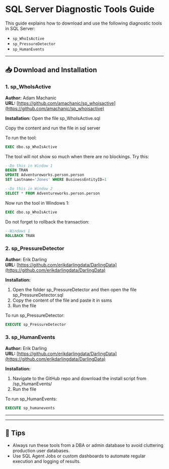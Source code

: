 
# SQL Server Diagnostic Tools Guide

This guide explains how to download and use the following diagnostic tools in SQL Server:

- `sp_WhoIsActive`
- `sp_PressureDetector`
- `sp_HumanEvents`

---

## 📥 Download and Installation

### 1. sp_WhoIsActive
**Author:** Adam Machanic  
**URL:** [https://github.com/amachanic/sp_whoisactive](https://github.com/amachanic/sp_whoisactive)

**Installation:**
Open the file sp_WhoIsActive.sql

Copy the content and run the file in sql server

To run the tool:

```sql
EXEC dbo.sp_WhoIsActive
```

The tool will not show so much when there are no blockings. Try this:

```sql
--Do this in Window 1
BEGIN TRAN
UPDATE Adventureworks.person.person
SET Lastname='Jones' WHERE BusinessEntityID=1
```

```sql
--Do this in Window 2
SELECT * FROM Adventureworks.person.person
```

Now run the tool in Windows 1:

```sql
EXEC dbo.sp_WhoIsActive
```

Do not forget to rollback the transaction:
```sql
--Windows 1
ROLLBACK TRAN
```

### 2. sp_PressureDetector
**Author:** Erik Darling  
**URL:** [https://github.com/erikdarlingdata/DarlingData](https://github.com/erikdarlingdata/DarlingData)

**Installation:**

1. Open the folder sp_PressureDetector and then open the file sp_PressureDetector.sql
2. Copy the content of the file and paste it in ssms
3. Run the file

To run sp_PressureDetector:

```sql
EXECUTE sp_PressureDetector
```


### 3. sp_HumanEvents
**Author:** Erik Darling  
**URL:** [https://github.com/erikdarlingdata/DarlingData](https://github.com/erikdarlingdata/DarlingData)

**Installation:**

1. Navigate to the GitHub repo and download the install script from /sp_HumanEvents/
2. Run the file

To run sp_HumanEvents:

```sql
EXECUTE sp_humanevents
```

---


---

## 🧠 Tips

- Always run these tools from a DBA or admin database to avoid cluttering production user databases.
- Use SQL Agent Jobs or custom dashboards to automate regular execution and logging of results.
